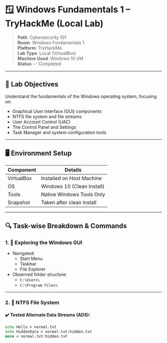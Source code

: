 # 🪟 Windows Fundamentals 1 – TryHackMe (Local Lab)

> **Path**: Cybersecurity 101  
> **Room**: Windows Fundamentals 1  
> **Platform**: TryHackMe  
> **Lab Type**: Local (VirtualBox)  
> **Machine Used**: Windows 10 VM  
> **Status**: ✅ Completed

---

## 📌 Lab Objectives

Understand the fundamentals of the Windows operating system, focusing on:

- Graphical User Interface (GUI) components
- NTFS file system and file streams
- User Account Control (UAC)
- The Control Panel and Settings
- Task Manager and system configuration tools

---

## 🖥️ Environment Setup

| Component   | Details                  |
|------------|---------------------------|
| VirtualBox | Installed on Host Machine |
| OS         | Windows 10 (Clean Install)|
| Tools      | Native Windows Tools Only |
| Snapshot   | Taken after clean install |

---

## 🔍 Task-wise Breakdown & Commands

### 1. 🧭 Exploring the Windows GUI
- Navigated:
  - Start Menu
  - Taskbar
  - File Explorer
- Observed folder structure:
  - `C:\Users\`
  - `C:\Program Files\`

---

### 2. 📁 NTFS File System

#### ✔️ Tested Alternate Data Streams (ADS):

```cmd
echo Hello > normal.txt
echo HiddenData > normal.txt:hidden.txt
more < normal.txt:hidden.txt
